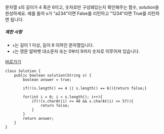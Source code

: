 문자열 s의 길이가 4 혹은 6이고, 숫자로만 구성돼있는지 확인해주는 함수, solution을 완성하세요. 예를 들어 s가 "a234"이면 False를 리턴하고 "1234"라면 True를 리턴하면 됩니다.

##### 제한 사항

-   `s`는 길이 1 이상, 길이 8 이하인 문자열입니다.
-   `s`는 영문 알파벳 대소문자 또는 0부터 9까지 숫자로 이루어져 있습니다.

[바로가기](https://school.programmers.co.kr/learn/courses/30/lessons/12918)
```
class Solution {
    public boolean solution(String s) {
        boolean answer = true;
        
        if(!(s.length() == 4 || s.length() == 6)){return false;}
        
        for(int i = 0; i < s.length(); i++){
            if(!(s.charAt(i) >= 48 && s.charAt(i) <= 57)){
                return false;
            }
        }
        return answer;
    }
}
```